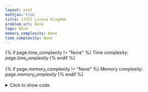 ```yaml
---
layout: post
mathjax: true
title: 1337C Linova Kingdom
problem_url: None
tags: None
memory_complexity: None
time_complexity: None
---
```




{% if page.time_complexity != "None" %}
Time complexity: ${{ page.time_complexity }}$
{% endif %}

{% if page.memory_complexity != "None" %}
Memory complexity: ${{ page.memory_complexity }}$
{% endif %}

<details>
<summary>
<p style="display:inline">Click to show code.</p>
</summary>
```cpp
{% raw %}
using namespace std;
using vi = vector<int>;
const int NMAX = 2 * 1e5 + 11;
int n, k, depth[NMAX];
vi g[NMAX], ans;
int dfs(int u, int parent, int depth = 0)
{
    int children = 0;
    for (int v : g[u])
        if (v != parent)
            children += 1 + dfs(v, u, depth + 1);
    ans.push_back(depth - children);
    return children;
}
int main(void)
{
    ios_base::sync_with_stdio(false);
    cin.tie(NULL);
    int u, v;
    cin >> n >> k;
    for (int i = 0; i < n - 1; ++i)
    {
        cin >> u >> v;
        g[u - 1].push_back(v - 1);
        g[v - 1].push_back(u - 1);
    }
    dfs(0, -1);
    sort(ans.rbegin(), ans.rend());
    cout << accumulate(ans.begin(), ans.begin() + k, 0LL) << endl;
    return 0;
}

{% endraw %}
```
</details>

